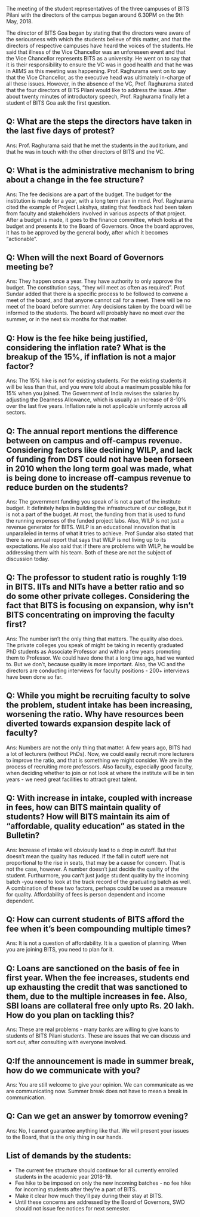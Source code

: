<!-- TITLE: Fee Hike: Meet with the Four Directors - Minutes -->
<!-- SUBTITLE: A summary of what happened in 9th May tele-meet of the directors of the four campuses of BITS Pilani and the student representatives of Indian campuses. -->

The meeting of the student representatives of the three campuses of BITS Pilani with the directors of the campus began around 6.30PM on the 9th May, 2018. 

The director of BITS Goa began by stating that the directors were aware of the seriousness with which the students believe of this matter, and that the directors of respective campuses have heard the voices of the students. He said that illness of the Vice Chancellor was an unforeseen event and that the Vice Chancellor represents BITS as a university. He went on to say that it is their responsibility to ensure the VC was in good health and that he was in AIIMS as this meeting was happening.  Prof. Raghurama went on to say that the Vice Chancellor, as the executive head was ultimately in-charge of all these issues. However, in the absence of the VC, Prof. Raghurama stated that the four directors of BITS Pilani would like to address the issue. After about twenty minutes of introductory speech, Prof. Raghurama finally let a student of BITS Goa ask the first question.

## Q: What are the steps the directors have taken in the last five days of protest?
Ans: Prof. Raghurama said that he met the students in the auditorium, and that he was in touch with the other directors of BITS and the VC. 
## Q: What is the administrative mechanism to bring about a change in the fee structure?
Ans: The fee decisions are a part of the budget. The budget for the institution is made for a year, with a long term plan in mind. Prof. Raghurama cited the example of Project Lakshya, stating that feedback had been taken from faculty and stakeholders involved in various aspects of that project. After a budget is made, it goes to the finance committee, which looks at the budget and presents it to the Board of Governors. Once the board approves, it has to be approved by the general body, after which it becomes “actionable”. 
## Q: When will the next Board of Governors meeting be?
Ans: They happen once a year. They have authority to only approve the budget. The constitution says, “they will meet as often as required”. Prof. Sundar added that there is a specific process to be followed to convene a meet of the board, and that anyone cannot call for a meet. There will be no meet of the board before summer. Any decisions taken by the board will be informed to the students. The board will probably have no meet over the summer, or in the next six months for that matter.
## Q: How is the fee hike being justified, considering the inflation rate? What is the breakup of the 15%, if inflation is not a major factor?
Ans:  The 15% hike is not for existing students. For the existing students it will be less than that, and you were told about a maximum possible hike for 15% when you joined. The Government of India revises the salaries by adjusting the Dearness Allowance, which is usually an increase of 8-10% over the last five years. Inflation rate is not applicable uniformly across all sectors. 
## Q: The annual report mentions the difference between on campus and off-campus revenue. Considering factors like declining WILP, and lack of funding from DST could not have been forseen in 2010 when the long term goal was made, what is being done to increase off-campus revenue to reduce burden on the students?
Ans: The government funding you speak of is not a part of the institute budget. It definitely helps in building the infrastructure of our college, but it is not a part of the budget. At most, the funding from that is used to fund the running expenses of the funded project labs. Also, WILP is not just a revenue generator for BITS. WILP is an educational innovation that is unparalleled in terms of what it tries to achieve. Prof Sundar also stated that there is no annual report that says that WILP is not living up to its expectations. He also said that if there are problems with WILP, he would be addressing them with his team. Both of these are not the subject of discussion today.
## Q: The professor to student ratio is roughly 1:19 in BITS. IITs and NITs have a better ratio and so do some other private colleges. Considering the fact that BITS is focusing on expansion, why isn’t BITS concentrating on improving the faculty first?
Ans: The number isn’t the only thing that matters. The quality also does. The private colleges you speak of might be taking in recently graduated PhD students as Associate Professor and within a few years promoting them to Professor. We could have done that a long time ago, had we wanted to. But we don’t, because quality is more important. Also, the VC and the directors are conducting interviews for faculty positions - 200+ interviews have been done so far. 
## Q: While you might be recruiting faculty to solve the problem, student intake has been increasing, worsening the ratio. Why have resources been diverted towards expansion despite lack of faculty? 
Ans: Numbers are not the only thing that matter. A few years ago, BITS had a lot of lecturers (without PhDs). Now, we could easily recruit more lecturers to improve the ratio, and that is something we might consider. We are in the process of recruiting more professors. Also faculty, especially good faculty, when deciding whether to join or not look at where the institute will be in ten years - we need great facilities to attract great talent. 
## Q: With increase in intake, coupled with increase in fees, how can BITS maintain quality of students? How will BITS maintain its aim of “affordable, quality education” as stated in the Bulletin?
Ans: Increase of intake will obviously lead to a drop in cutoff. But that doesn’t mean the quality has reduced. If the fall in cutoff were not proportional to the rise in seats, that may be a cause for concern. That is not the case, however. A number doesn’t just decide the quality of the student. Furthurmore, you can’t just judge student quality by the incoming batch -you need to look at the track record of the graduating batch as well. A combination of these two factors, perhaps could be used as a measure for quality. Affordability of fees is person dependent and income dependent. 
## Q: How can current students of BITS afford the fee when it’s been compounding multiple times? 
Ans: It is not a question of affordability. It is a question of planning. When you are joining BITS, you need to plan for it. 
## Q: Loans are sanctioned on the basis of fee in first year. When the fee increases, students end up exhausting the credit that was sanctioned to them, due to the multiple increases in fee. Also, SBI loans are collateral free only upto Rs. 20 lakh. How do you plan on tackling this?
Ans: These are real problems - many banks are willing to give loans to students of BITS Pilani students. These are issues that we can discuss and sort out, after consulting with everyone involved. 
## Q:If the announcement is made in summer break, how do we communicate with you?
Ans: You are still welcome to give your opinion. We can communicate as we are communicating now. Summer break does not have to mean a break in communication.
## Q: Can we get an answer by tomorrow evening?
Ans: No, I cannot guarantee anything like that. We will present your issues to the Board, that is the only thing in our hands.
## List of demands by the students:
- The current fee structure should continue for all currently enrolled students in the academic year 2018-19.
- Fee hike to be imposed on only the new incoming batches - no fee hike for incoming students after they’re a part of BITS. 
- Make it clear how much they’ll pay during their stay at BITS. 
- Until these concerns are addressed by the Board of Governors, SWD should not issue fee notices for next semester. 

